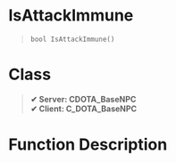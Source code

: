 # IsAttackImmune
> `bool IsAttackImmune()`
# Class
> __✔ Server: CDOTA_BaseNPC__  
> __✔ Client: C_DOTA_BaseNPC__  
# Function Description

